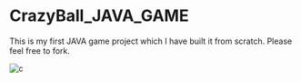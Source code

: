 # CrazyBall_JAVA_GAME
This is my first JAVA game project which I have built it from scratch. Please feel free to fork.

![c](https://cloud.githubusercontent.com/assets/13104724/11707206/06a3f9ca-9eb6-11e5-9267-bdc213cfba1e.png)
